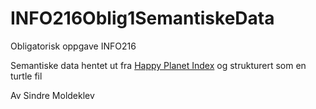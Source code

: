 # INFO216Oblig1SemantiskeData
Obligatorisk oppgave INFO216

Semantiske data hentet ut fra <a href="http://www.happyplanetindex.org/">Happy Planet Index</a> og strukturert som en turtle fil

Av Sindre Moldeklev
